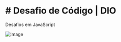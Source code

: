 # # Desafio de Código | DIO
Desafios em JavaScript

![image](https://github.com/Thaina-Oliveira/dio-desafios-logica-de-programacao/assets/138075601/c5ed0bd6-7e11-47e1-a22a-ee3dd6832356)
